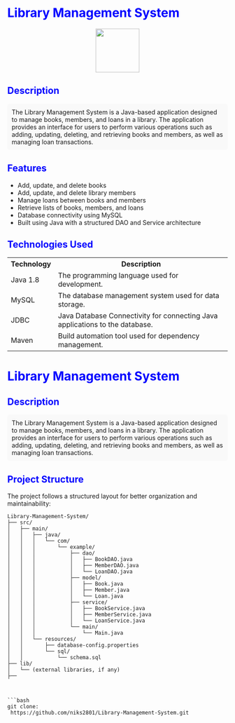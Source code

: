 # <span style="color: blue;">Library Management System</span>
<div id="header" align="center">
  <img src="https://media.giphy.com/media/M9gbBd9nbDrOTu1Mqx/giphy.gif" width="100"/>
</div>


## <span style="color: blue;">Description</span>
<div style="background-color: #f9f9f9; padding: 10px; border-radius: 5px;">
The Library Management System is a Java-based application designed to manage books, members, and loans in a library. The application provides an interface for users to perform various operations such as adding, updating, deleting, and retrieving books and members, as well as managing loan transactions.
</div>

## <span style="color: blue;">Features</span>
<ul>
    <li>Add, update, and delete books</li>
    <li>Add, update, and delete library members</li>
    <li>Manage loans between books and members</li>
    <li>Retrieve lists of books, members, and loans</li>
    <li>Database connectivity using MySQL</li>
    <li>Built using Java with a structured DAO and Service architecture</li>
</ul>

## <span style="color: blue;">Technologies Used</span>
<table>
    <tr>
        <th>Technology</th>
        <th>Description</th>
    </tr>
    <tr>
        <td>Java 1.8</td>
        <td>The programming language used for development.</td>
    </tr>
    <tr>
        <td>MySQL</td>
        <td>The database management system used for data storage.</td>
    </tr>
    <tr>
        <td>JDBC</td>
        <td>Java Database Connectivity for connecting Java applications to the database.</td>
    </tr>
    <tr>
        <td>Maven</td>
        <td>Build automation tool used for dependency management.</td>
    </tr>
</table>



# <span style="color: blue;">Library Management System</span>

## <span style="color: blue;">Description</span>
<div style="background-color: #f9f9f9; padding: 10px; border-radius: 5px;">
The Library Management System is a Java-based application designed to manage books, members, and loans in a library. The application provides an interface for users to perform various operations such as adding, updating, deleting, and retrieving books and members, as well as managing loan transactions.
</div>

## <span style="color: blue;">Project Structure</span>
The project follows a structured layout for better organization and maintainability:

```plaintext
Library-Management-System/
├── src/
│   ├── main/
│   │   ├── java/
│   │   │   └── com/
│   │   │       └── example/
│   │   │           ├── dao/
│   │   │           │   ├── BookDAO.java
│   │   │           │   ├── MemberDAO.java
│   │   │           │   └── LoanDAO.java
│   │   │           ├── model/
│   │   │           │   ├── Book.java
│   │   │           │   ├── Member.java
│   │   │           │   └── Loan.java
│   │   │           ├── service/
│   │   │           │   ├── BookService.java
│   │   │           │   ├── MemberService.java
│   │   │           │   └── LoanService.java
│   │   │           └── main/
│   │   │               └── Main.java
│   │   └── resources/
│   │       ├── database-config.properties
│   │       └── sql/
│   │           └── schema.sql
├── lib/
│   └── (external libraries, if any)
├── 



```bash
git clone:
 https://github.com/niks2801/Library-Management-System.git
